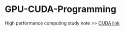 # GPU-CUDA-Programming
High performance computing study note >> [CUDA link](https://developer.nvidia.com/cuda-zone)
